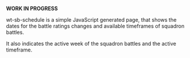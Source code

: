 **WORK IN PROGRESS**

wt-sb-schedule is a simple JavaScript generated page, that shows the dates for the battle ratings changes and available timeframes of squadron battles.

It also indicates the active week of the squadron battles and the active timeframe.
